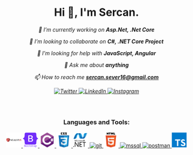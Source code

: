 <h1 align="center">Hi 👋, I'm Sercan.</h1>
<h6 align="center">
  
🔭 I’m currently working on **Asp.Net, .Net Core**

👯 I’m looking to collaborate on **C#, .NET Core Project**

🤝 I’m looking for help with **JavaScript, Angular**

💬 Ask me about **anything**

📫 How to reach me **sercan.sever16@gmail.com**

<p align="center">
  <a href="https://twitter.com/whaahappen" target="_blank">
    <img src="https://www.flaticon.com/svg/vstatic/svg/466/466963.svg?token=exp=1615424870~hmac=d8095c00a71bdca7083de012d03c0e7c" width="45" alt="Twitter"/>
  </a>
  <a href="https://www.linkedin.com/in/sercan-sever-a97147202/" target="_blank">
    <img src="https://www.flaticon.com/svg/vstatic/svg/1384/1384088.svg?token=exp=1615424804~hmac=ac2f323f98e9efca9ea953849e377871" width="45" alt="LinkedIn"/>
  </a>
  <a href="https://instagram.com/sercansvr" target="_blank">
    <img src="https://www.flaticon.com/svg/vstatic/svg/87/87390.svg?token=exp=1615424937~hmac=a8dfbdc8f96c71d7b271798e14b6ff79" width="45" alt="Instagram"/>
  </a>
</p>
</br>
</h6>
<h3 align="center">Languages and Tools:</h3>
<p align="center"> <a href="https://angular.io" target="_blank"> <img src="https://raw.githubusercontent.com/devicons/devicon/master/icons/angularjs/angularjs-original-wordmark.svg" alt="angularjs" width="40" height="40"/> </a> <a href="https://getbootstrap.com" target="_blank"> <img src="https://raw.githubusercontent.com/devicons/devicon/master/icons/bootstrap/bootstrap-plain-wordmark.svg" alt="bootstrap" width="40" height="40"/> </a> <a href="https://www.w3schools.com/cs/" target="_blank"> <img src="https://raw.githubusercontent.com/devicons/devicon/master/icons/csharp/csharp-original.svg" alt="csharp" width="40" height="40"/> </a> <a href="https://www.w3schools.com/css/" target="_blank"> <img src="https://raw.githubusercontent.com/devicons/devicon/master/icons/css3/css3-original-wordmark.svg" alt="css3" width="40" height="40"/> </a> <a href="https://dotnet.microsoft.com/" target="_blank"> <img src="https://raw.githubusercontent.com/devicons/devicon/master/icons/dot-net/dot-net-original-wordmark.svg" alt="dotnet" width="40" height="40"/> </a> <a href="https://git-scm.com/" target="_blank"> <img src="https://www.vectorlogo.zone/logos/git-scm/git-scm-icon.svg" alt="git" width="40" height="40"/> </a> <a href="https://www.w3.org/html/" target="_blank"> <img src="https://raw.githubusercontent.com/devicons/devicon/master/icons/html5/html5-original-wordmark.svg" alt="html5" width="40" height="40"/> </a> <a href="https://www.microsoft.com/en-us/sql-server" target="_blank"> <img src="https://cdn.worldvectorlogo.com/logos/microsoft-sql-server.svg" alt="mssql" width="40" height="40"/> </a> <a href="https://postman.com" target="_blank"> <img src="https://www.vectorlogo.zone/logos/getpostman/getpostman-icon.svg" alt="postman" width="40" height="40"/> </a> <a href="https://www.typescriptlang.org/" target="_blank"> <img src="https://raw.githubusercontent.com/devicons/devicon/master/icons/typescript/typescript-original.svg" alt="typescript" width="40" height="40"/> </a> </p>












